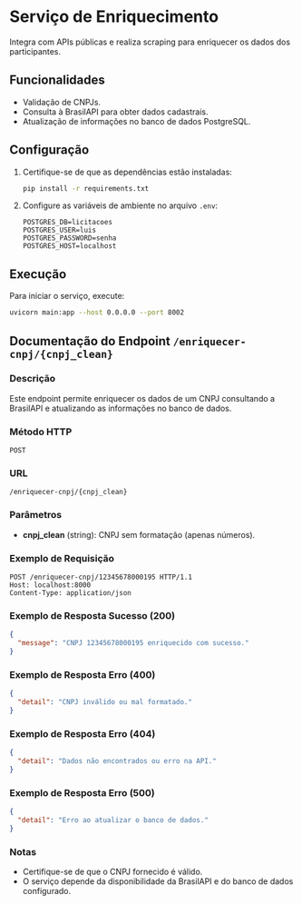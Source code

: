 # Serviço de Enriquecimento

Integra com APIs públicas e realiza scraping para enriquecer os dados dos participantes.

## Funcionalidades
- Validação de CNPJs.
- Consulta à BrasilAPI para obter dados cadastrais.
- Atualização de informações no banco de dados PostgreSQL.

## Configuração
1. Certifique-se de que as dependências estão instaladas:
   ```bash
   pip install -r requirements.txt
   ```
2. Configure as variáveis de ambiente no arquivo `.env`:
   ```env
   POSTGRES_DB=licitacoes
   POSTGRES_USER=luis
   POSTGRES_PASSWORD=senha
   POSTGRES_HOST=localhost
   ```

## Execução
Para iniciar o serviço, execute:
```bash
uvicorn main:app --host 0.0.0.0 --port 8002
```

## Documentação do Endpoint `/enriquecer-cnpj/{cnpj_clean}`

### Descrição
Este endpoint permite enriquecer os dados de um CNPJ consultando a BrasilAPI e atualizando as informações no banco de dados.

### Método HTTP
`POST`

### URL
`/enriquecer-cnpj/{cnpj_clean}`

### Parâmetros
- **cnpj_clean** (string): CNPJ sem formatação (apenas números).

### Exemplo de Requisição
```http
POST /enriquecer-cnpj/12345678000195 HTTP/1.1
Host: localhost:8000
Content-Type: application/json
```

### Exemplo de Resposta Sucesso (200)
```json
{
  "message": "CNPJ 12345678000195 enriquecido com sucesso."
}
```

### Exemplo de Resposta Erro (400)
```json
{
  "detail": "CNPJ inválido ou mal formatado."
}
```

### Exemplo de Resposta Erro (404)
```json
{
  "detail": "Dados não encontrados ou erro na API."
}
```

### Exemplo de Resposta Erro (500)
```json
{
  "detail": "Erro ao atualizar o banco de dados."
}
```

### Notas
- Certifique-se de que o CNPJ fornecido é válido.
- O serviço depende da disponibilidade da BrasilAPI e do banco de dados configurado.